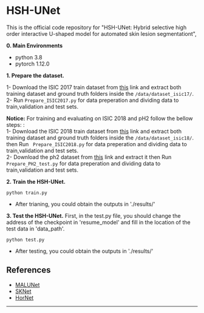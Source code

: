 # HSH-UNet
This is the official code repository for "HSH-UNet: Hybrid selective high order interactive U-shaped model for automated skin lesion segmentationt", 

**0. Main Environments**
- python 3.8
- pytorch 1.12.0

**1. Prepare the dataset.**

1- Download the ISIC 2017 train dataset from [this](https://challenge.isic-archive.com/data) link and extract both training dataset and ground truth folders inside the `/data/dataset_isic17/`. </br>
2- Run `Prepare_ISIC2017.py` for data preperation and dividing data to train,validation and test sets. </br>

**Notice:**
For training and evaluating on ISIC 2018 and pH2 follow the bellow steps: :</br>
1- Download the ISIC 2018 train dataset from [this](https://challenge.isic-archive.com/data) link and extract both training dataset and ground truth folders inside the `/data/dataset_isic18/`. </br> then Run ` Prepare_ISIC2018.py` for data preperation and dividing data to train,validation and test sets. </br>
2- Download the ph2 dataset from [this](https://www.dropbox.com/s/k88qukc20ljnbuo/PH2Dataset.rar) link and extract it then Run ` 	Prepare_PH2_test.py` for data preperation and dividing data to train,validation and test sets. </br>

**2. Train the HSH-UNet.**
```
python train.py
```
- After trianing, you could obtain the outputs in './results/'

**3. Test the HSH-UNet.**
First, in the test.py file, you should change the address of the checkpoint in 'resume_model' and fill in the location of the test data in 'data_path'.
```
python test.py
```
- After testing, you could obtain the outputs in './results/'

## References
- [MALUNet](https://github.com/JCruan519/MALUNet)
- [SKNet](https://github.com/implus/SKNet)
- [HorNet](https://github.com/raoyongming/HorNet)
---
